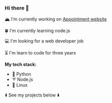 ### Hi there 👋

🏔️ I'm currently working on [Appointment website](https://github.com/Sasha-hk/Appointment-website "link to the repository")

🍀 I'm currently learning node.js

💻 I'm looking for a web developer job

⏳ I'm learn to code for three years

**My tech stack:**

- 🐍 Python
- ➰ Node.js
- 🐧 Linux

⬇️ See my projects below ⬇️
